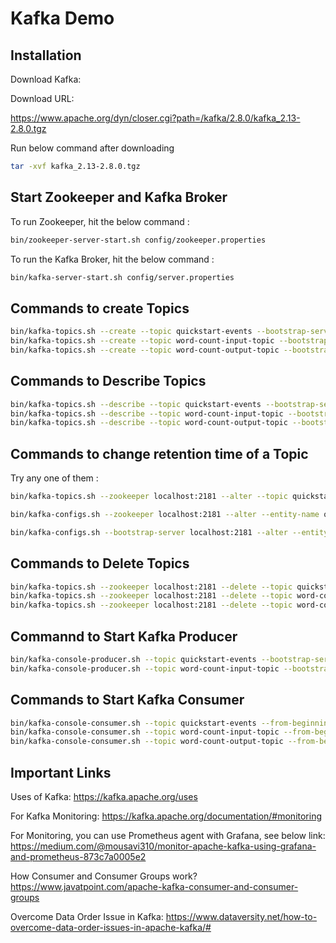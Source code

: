# Kafka Demo


## Installation

Download Kafka:

Download URL:

https://www.apache.org/dyn/closer.cgi?path=/kafka/2.8.0/kafka_2.13-2.8.0.tgz

Run below command after downloading

```bash
tar -xvf kafka_2.13-2.8.0.tgz
```

## Start Zookeeper and Kafka Broker

To run Zookeeper, hit the below command :

```bash
bin/zookeeper-server-start.sh config/zookeeper.properties
```

To run the Kafka Broker, hit the below command :

```bash
bin/kafka-server-start.sh config/server.properties
```

## Commands to create Topics

```bash
bin/kafka-topics.sh --create --topic quickstart-events --bootstrap-server localhost:9092
bin/kafka-topics.sh --create --topic word-count-input-topic --bootstrap-server localhost:9092
bin/kafka-topics.sh --create --topic word-count-output-topic --bootstrap-server localhost:9092
```

## Commands to Describe Topics

```bash
bin/kafka-topics.sh --describe --topic quickstart-events --bootstrap-server localhost:9092
bin/kafka-topics.sh --describe --topic word-count-input-topic --bootstrap-server localhost:9092
bin/kafka-topics.sh --describe --topic word-count-output-topic --bootstrap-server localhost:9092
```

## Commands to change retention time of a Topic

Try any one of them :

```bash
bin/kafka-topics.sh --zookeeper localhost:2181 --alter --topic quickstart-events --config retention.ms=10000
```

```bash
bin/kafka-configs.sh --zookeeper localhost:2181 --alter --entity-name quickstart-events --entity-type topics  --add-config retention.ms=1000
```

```bash
bin/kafka-configs.sh --bootstrap-server localhost:2181 --alter --entity-name quickstart-events --entity-type topics  --add-config retention.ms=1000
```


## Commands to Delete Topics

```bash
bin/kafka-topics.sh --zookeeper localhost:2181 --delete --topic quickstart-events
bin/kafka-topics.sh --zookeeper localhost:2181 --delete --topic word-count-input-topic
bin/kafka-topics.sh --zookeeper localhost:2181 --delete --topic word-count-output-topic
```

## Commannd to Start Kafka Producer

```bash
bin/kafka-console-producer.sh --topic quickstart-events --bootstrap-server localhost:9092
bin/kafka-console-producer.sh --topic word-count-input-topic --bootstrap-server localhost:9092
```

## Commands to Start Kafka Consumer

```bash
bin/kafka-console-consumer.sh --topic quickstart-events --from-beginning --bootstrap-server localhost:9092
bin/kafka-console-consumer.sh --topic word-count-input-topic --from-beginning --bootstrap-server localhost:9092
bin/kafka-console-consumer.sh --topic word-count-output-topic --from-beginning --bootstrap-server localhost:9092
```

## Important Links

Uses of Kafka:
https://kafka.apache.org/uses

For Kafka Monitoring:
https://kafka.apache.org/documentation/#monitoring

For Monitoring, you can use Prometheus agent with Grafana, see below link:
https://medium.com/@mousavi310/monitor-apache-kafka-using-grafana-and-prometheus-873c7a0005e2

How Consumer and Consumer Groups work?
https://www.javatpoint.com/apache-kafka-consumer-and-consumer-groups

Overcome Data Order Issue in Kafka:
https://www.dataversity.net/how-to-overcome-data-order-issues-in-apache-kafka/#
